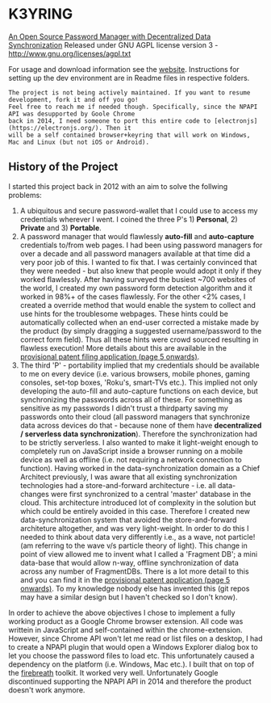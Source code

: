 # K3YRING
[An Open Source Password Manager with Decentralized Data Synchronization](http://www.untrix.com/w3/html/web.html)
Released under GNU AGPL license version 3 - http://www.gnu.org/licenses/agpl.txt

For usage and download information see the [website](http://www.untrix.com/w3/html/web.html). Instructions for setting up the dev environment are in Readme files in respective folders.

    The project is not being actively maintained. If you want to resume development, fork it and off you go!
    Feel free to reach me if needed though. Specifically, since the NPAPI API was desupported by Goole Chrome
    back in 2014, I need someone to port this entire code to [electronjs](https://electronjs.org/). Then it
    will be a self contained browser+keyring that will work on Windows, Mac and Linux (but not iOS or Android).

## History of the Project
I started this project back in 2012 with an aim to solve the follwing problems:
1. A ubiquitous and secure password-wallet that I could use to access my credentials wherever I went. I coined the three P's 1) **Personal**, 2) **Private** and 3) **Portable**.
1. A password manager that would flawlessly **auto-fill** and **auto-capture** credentials to/from web pages. I had been using password managers for over a decade and all password managers available at that time did a very poor job of this. I wanted to fix that. I was certainly convinced that they were needed - but also knew that people would adopt it only if they worked flawlessly. After having surveyed the busiest ~700 websites of the world, I created my own password form detection algorithm and it worked in 98%+ of the cases flawlessly. For the other <2% cases, I created a override method that would enable the system to collect and use hints for the troublesome webpages. These hints could be automatically collected when an end-user corrected a mistake made by the product (by simply dragging a suggested username/password to the correct form field). Thus all these hints were crowd sourced resulting in flawless execution! More details about this are available in the [provisional patent filing application (page 5 onwards)](docs/DND_patent.pdf).
1. The third 'P' - portability implied that my credentials should be available to me on every device (i.e. various browsers, mobile phones, gaming consoles, set-top boxes, 'Roku's, smart-TVs etc.). This implied not only developing the auto-fill and auto-capture functions on each device, but synchronizing the passwords across all of these. For something as sensitive as my passwords I didn't trust a thirdparty saving my passwords onto their cloud (all password managers that synchronize data across devices do that - because none of them have **decentralized / serverless data synchronization**). Therefore the synchronization had to be strictly serverless. I also wanted to make it light-weight enough to completely run on JavaScript inside a browser running on a mobile device as well as offline (i.e. not requiring a network connection to function). Having worked in the data-synchronization domain as a Chief Architect previously, I was aware that all existing synchronization technologies had a store-and-forward architecture - i.e. all data-changes were first synchronized to a central 'master' database in the cloud. This architecture introduced lot of complexity in the solution but which could be entirely avoided in this case. Therefore I created new data-synchronization system that avoided the store-and-forward architeture altogether, and was very light-weight. In order to do this I needed to think about data very differently i.e., as a wave, not particle! (am referring to the wave v/s particle theory of light). This change in point of view allowed me to invent what I called a 'Fragment DB'; a mini data-base that would allow n-way, offline synchronization of data across any number of FragmentDBs. There is a lot more detail to this and you can find it in the [provisional patent application (page 5 onwards)](docs/FDB_patent.pdf). To my knowledge nobody else has invented this (git repos may have a similar design but I haven't checked so I don't know).

In order to achieve the above objectives I chose to implement a fully working product as a Google Chrome browser extension. All code was writtein in JavaScript and self-contained within the chrome-extension. However, since Chrome API won't let me read or list files on a desktop, I had to create a NPAPI plugin that would open a Windows Explorer dialog box to let you choose the password files to load etc. This unfortunately caused a dependency on the platform (i.e. Windows, Mac etc.). I built that on top of the [firebreath](http://www.firebreath.org/) toolkit. It worked very well. Unfortunately Google discontinued supporting the NPAPI API in 2014 and therefore the product doesn't work anymore.
